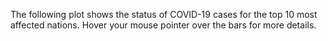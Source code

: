 The following plot shows the status of COVID-19 cases for the top 10 most affected nations. Hover your mouse pointer over the bars for more details.